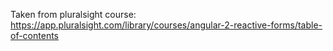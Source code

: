 Taken from pluralsight course: https://app.pluralsight.com/library/courses/angular-2-reactive-forms/table-of-contents